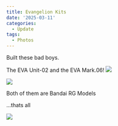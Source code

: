 ```yaml
---
title: Evangelion Kits
date: '2025-03-11'
categories:
  - Update
tags:
  - Photos
---
```


Built these bad boys.

The EVA Unit-02 and the EVA Mark.06!
<img src="/images/other/eva1.jpg">



<img src="/images/other/eva2.jpg">

Both of them are Bandai RG Models

...thats all

<img src="/images/gifs/gendo.gif">
